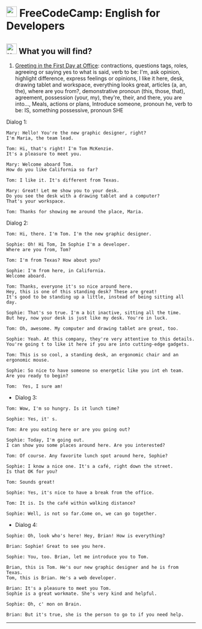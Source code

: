 #  <img width="28" height="28" src="https://img.icons8.com/emoji/28/united-kingdom-emoji.png" alt="united-kingdom-emoji"/> FreeCodeCamp: English for Developers

##  <img width="28" height="28" src="https://img.icons8.com/emoji/28/united-kingdom-emoji.png" alt="united-kingdom-emoji"/> What you will find?

1. [Greeting in the First Day at Office](https://github.com/eugenia1984/english/blob/main/free_code_camp_english/greeting_in_the_first_day_at_office.md): contractions, questions tags, roles, agreeing or saying yes to what is said, verb to be: I'm, ask opinion, highlight difference, express feelings or opinions, I like it here, desk, drawing tablet and workspace, everything looks great, articles (a, an, the), where are you from?, demonstrative pronoun (this, those, that), agreement, possession (your, my), they're, their, and there, you are into..., Meals, actions or plans, Introduce someone, pronoun he, verb to be: IS, something possessive, pronoun SHE

Dialog 1:

```
Mary: Hello! You're the new graphic designer, right? 
I'm Maria, the team lead.

Tom: Hi, that's right! I'm Tom McKenzie. 
It's a pleasure to meet you.

Mary: Welcome aboard Tom.
How do you like California so far?

Tom: I like it. It's different from Texas.

Mary: Great! Let me show you to your desk. 
Do you see the desk with a drawing tablet and a computer? 
That's your workspace.

Tom: Thanks for showing me around the place, Maria.
```

Dialog 2:

```
Tom: Hi, there. I'm Tom. I'm the new graphic designer.

Sophie: Oh! Hi Tom, Im Sophie I'm a developer.
Where are you from, Tom?

Tom: I'm from Texas? How about you?

Sophie: I'm from here, in California.
Welcome aboard.

Tom: Thanks, everyone it's so nice around here.
Hey, this is one of this standing desk? These are great!
It's good to be standing up a little, instead of being sitting all day.

Sophie: That's so true. I'm a bit inactive, sitting all the time.
But hey, now your desk is just like my desk. You're in luck.

Tom: Oh, awesome. My computer and drawing tablet are great, too.

Sophie: Yeah. At this company, they're very attentive to this details.
You're going t to like it here if you are into cutting-edge gadgets.

Tom: This is so cool, a standing desk, an ergonomic chair and an ergonomic mouse.

Sophie: So nice to have someone so energetic like you int eh team.
Are you ready to begin?

Tom:  Yes, I sure am!
```

- Dialog 3:

```
Tom: Wow, I'm so hungry. Is it lunch time?

Sophie: Yes, it' s.

Tom: Are you eating here or are you going out?

Sophie: Today, I'm going out.
I can show you some places around here. Are you interested?

Tom: Of course. Any favorite lunch spot around here, Sophie?

Sophie: I know a nice one. It's a café, right down the street.
Is that OK for you?

Tom: Sounds great!

Sophie: Yes, it's nice to have a break from the office.

Tom: It is. Is the café within walking distance?

Sophie: Well, is not so far.Come on, we can go together.
```

- Dialog 4:

```
Sophie: Oh, look who's here! Hey, Brian! How is everything?

Brian: Sophie! Great to see you here.

Sophie: You, too. Brian, let me introduce you to Tom.

Brian, this is Tom. He's our new graphic designer and he is from Texas.
Tom, this is Brian. He's a web developer.

Brian: It's a pleasure to meet you Tom.
Sophie is a great workmate. She's very kind and helpful.

Sophie: Oh, c' mon on Brain.

Brian: But it's true, she is the person to go to if you need help.
```

---

